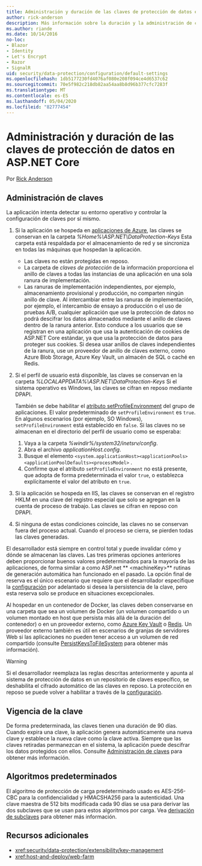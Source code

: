 ```yaml
---
title: Administración y duración de las claves de protección de datos en ASP.NET Core
author: rick-anderson
description: Más información sobre la duración y la administración de claves de protección de datos en ASP.NET Core.
ms.author: riande
ms.date: 10/14/2016
no-loc:
- Blazor
- Identity
- Let's Encrypt
- Razor
- SignalR
uid: security/data-protection/configuration/default-settings
ms.openlocfilehash: 1db5177230fd4076af080e208f094ce4d6537c62
ms.sourcegitcommit: 70e5f982c218db82aa54aa8b8d96b377cfc7283f
ms.translationtype: MT
ms.contentlocale: es-ES
ms.lasthandoff: 05/04/2020
ms.locfileid: "82777454"
---
```

# <a name="data-protection-key-management-and-lifetime-in-aspnet-core"></a>Administración y duración de las claves de protección de datos en ASP.NET Core

Por [Rick Anderson](https://twitter.com/RickAndMSFT)

## <a name="key-management"></a>Administración de claves

La aplicación intenta detectar su entorno operativo y controlar la configuración de claves por sí mismo.

1. Si la aplicación se hospeda en [aplicaciones de Azure](https://azure.microsoft.com/services/app-service/), las claves se conservan en la carpeta *%Home%\ASP.NET\DataProtection-Keys* Esta carpeta está respaldada por el almacenamiento de red y se sincroniza en todas las máquinas que hospedan la aplicación.
   * Las claves no están protegidas en reposo.
   * La carpeta de *claves de protección* de la información proporciona el anillo de claves a todas las instancias de una aplicación en una sola ranura de implementación.
   * Las ranuras de implementación independientes, por ejemplo, almacenamiento provisional y producción, no comparten ningún anillo de clave. Al intercambiar entre las ranuras de implementación, por ejemplo, el intercambio de ensayo a producción o el uso de pruebas A/B, cualquier aplicación que use la protección de datos no podrá descifrar los datos almacenados mediante el anillo de claves dentro de la ranura anterior. Esto conduce a los usuarios que se registran en una aplicación que usa la autenticación de cookies de ASP.NET Core estándar, ya que usa la protección de datos para proteger sus cookies. Si desea usar anillos de claves independientes de la ranura, use un proveedor de anillo de claves externo, como Azure Blob Storage, Azure Key Vault, un almacén de SQL o caché en Redis.

1. Si el perfil de usuario está disponible, las claves se conservan en la carpeta *%LOCALAPPDATA%\ASP.NET\DataProtection-Keys* Si el sistema operativo es Windows, las claves se cifran en reposo mediante DPAPI.

   También se debe habilitar el [atributo setProfileEnvironment](/iis/configuration/system.applicationhost/applicationpools/add/processmodel#configuration) del grupo de aplicaciones. El valor predeterminado de `setProfileEnvironment` es `true`. En algunos escenarios (por ejemplo, SO Windows), `setProfileEnvironment` está establecido en `false`. Si las claves no se almacenan en el directorio del perfil de usuario como se esperaba:

   1. Vaya a la carpeta *%windir%/system32/inetsrv/config*.
   1. Abra el archivo *applicationHost.config*.
   1. Busque el elemento `<system.applicationHost><applicationPools><applicationPoolDefaults><processModel>` .
   1. Confirme que el atributo `setProfileEnvironment` no está presente, que adopta de forma predeterminada el valor `true`, o establezca explícitamente el valor del atributo en `true`.

1. Si la aplicación se hospeda en IIS, las claves se conservan en el registro HKLM en una clave del registro especial que solo se agregan en la cuenta de proceso de trabajo. Las claves se cifran en reposo con DPAPI.

1. Si ninguna de estas condiciones coincide, las claves no se conservan fuera del proceso actual. Cuando el proceso se cierra, se pierden todas las claves generadas.

El desarrollador está siempre en control total y puede invalidar cómo y dónde se almacenan las claves. Las tres primeras opciones anteriores deben proporcionar buenos valores predeterminados para la mayoría de las aplicaciones, de forma similar a como ASP.net ** \<machineKey>** rutinas de generación automática han funcionado en el pasado. La opción final de reserva es el único escenario que requiere que el desarrollador especifique la [configuración](xref:security/data-protection/configuration/overview) por adelantado si desea la persistencia de la clave, pero esta reserva solo se produce en situaciones excepcionales.

Al hospedar en un contenedor de Docker, las claves deben conservarse en una carpeta que sea un volumen de Docker (un volumen compartido o un volumen montado en host que persista más allá de la duración del contenedor) o en un proveedor externo, como [Azure Key Vault](https://azure.microsoft.com/services/key-vault/) o [Redis](https://redis.io/). Un proveedor externo también es útil en escenarios de granjas de servidores Web si las aplicaciones no pueden tener acceso a un volumen de red compartido (consulte [PersistKeysToFileSystem](xref:security/data-protection/configuration/overview#persistkeystofilesystem) para obtener más información).

> [!WARNING]
> Si el desarrollador reemplaza las reglas descritas anteriormente y apunta al sistema de protección de datos en un repositorio de claves específico, se deshabilita el cifrado automático de las claves en reposo. La protección en reposo se puede volver a habilitar a través de la [configuración](xref:security/data-protection/configuration/overview).

## <a name="key-lifetime"></a>Vigencia de la clave

De forma predeterminada, las claves tienen una duración de 90 días. Cuando expira una clave, la aplicación genera automáticamente una nueva clave y establece la nueva clave como la clave activa. Siempre que las claves retiradas permanezcan en el sistema, la aplicación puede descifrar los datos protegidos con ellos. Consulte [Administración de claves](xref:security/data-protection/implementation/key-management#key-expiration-and-rolling) para obtener más información.

## <a name="default-algorithms"></a>Algoritmos predeterminados

El algoritmo de protección de carga predeterminado usado es AES-256-CBC para la confidencialidad y HMACSHA256 para la autenticidad. Una clave maestra de 512 bits modificada cada 90 días se usa para derivar las dos subclaves que se usan para estos algoritmos por carga. Vea [derivación de subclaves](xref:security/data-protection/implementation/subkeyderivation#additional-authenticated-data-and-subkey-derivation) para obtener más información.

## <a name="additional-resources"></a>Recursos adicionales

* <xref:security/data-protection/extensibility/key-management>
* <xref:host-and-deploy/web-farm>
